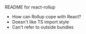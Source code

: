 README for react-rollup

- How can Rollup cope with React?
- Doesn't like TS import style
- Can't refer to outside bundles